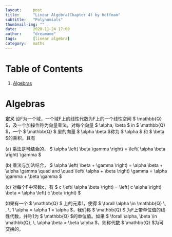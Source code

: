 ```yaml
---
layout:     post
title:      "Linear Algebra(Chapter 4) by Hoffman"
subtitle:   "Polynomials"
thumbnail-img: ""
date:       2020-11-24 17:00
author:     "dreamume"
tags: 		[linear algebra]
category:   maths
---
```

<head>
    <script src="https://cdn.mathjax.org/mathjax/latest/MathJax.js?config=TeX-AMS-MML_HTMLorMML" type="text/javascript"></script>
    <script type="text/x-mathjax-config">
        MathJax.Hub.Config({
            tex2jax: {
            skipTags: ['script', 'noscript', 'style', 'textarea', 'pre'],
            inlineMath: [['$','$']]
            }
        });
    </script>
</head>

# Table of Contents

1.  [Algebras](#org42f2702)


<a id="org42f2702"></a>

# Algebras

**定义** 设F为一个域，一个域F上的线性代数为F上的一个线性空间 $ \\mathbb{Q} $，及一个加操作称为向量乘法，对每个向量 $ \\alpha, \\beta $ in $ \\mathbb{Q} $，一个 $ \\mathbb{Q} $ 里的向量 $ \\alpha \\beta $称为 $ \\alpha $ 和 $ \\beta $的乘积，且有

(a) 乘法是可结合的， $ \\alpha \\left( \\beta \\gamma \\right) = \\left( \\alpha \\beta \\right) \\gamma $

(b) 乘法与加法结合， $ \\alpha \\left( \\beta + \\gamma \\right) = \\alpha \\beta + \\alpha \\gamma \\quad and \\quad \\left( \\alpha + \\beta \\right) \\gamma = \\alpha \\gamma + \\beta \\gamma $

(c) 对每个F中常数c，有 $ c \\left( \\alpha \\beta \\right) = \\left( c \\alpha \\right) \\beta = \\alpha \\left( c \\beta \\right) $

如果有一个 $ \\mathbb{Q} $ 上的元素1，使得 $ \\forall \\alpha \\in \\mathbb{Q} \\, , \\, 1 \\alpha = \\alpha 1 = \\alpha $，我们称 $ \\mathbb{Q} $ 为F上带单位值的线性代数，并称1为 $ \\mathbb{Q} $的单位值。如果 $ \\forall \\alpha, \\beta \\in \\mathbb{Q}, \\, \\alpha \\beta = \\beta \\alpha $，则称代数 $ \\mathbb{Q} $为可交换的。

